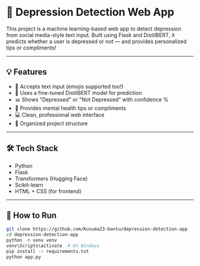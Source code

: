 # 🧠 Depression Detection Web App

This project is a machine learning-based web app to detect depression from social media-style text input. Built using Flask and DistilBERT, it predicts whether a user is depressed or not — and provides personalized tips or compliments!

---

## 💡 Features

- 💬 Accepts text input (emojis supported too!)
- 🤖 Uses a fine-tuned DistilBERT model for prediction
- 📊 Shows "Depressed" or "Not Depressed" with confidence %
- 💚 Provides mental health tips or compliments
- 💻 Clean, professional web interface
- 📁 Organized project structure

---

## 🛠️ Tech Stack

- Python
- Flask
- Transformers (Hugging Face)
- Scikit-learn
- HTML + CSS (for frontend)

---

## 🚀 How to Run

```bash
git clone https://github.com/Kusuma23-bantu/depression-detection-app
cd depression-detection-app
python -m venv venv
venv\Scripts\activate  # On Windows
pip install -r requirements.txt
python app.py
